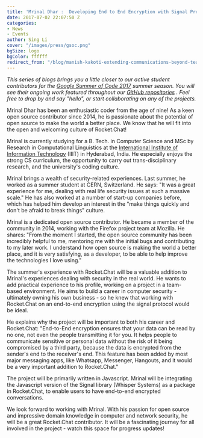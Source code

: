 ```yaml
---
title: 'Mrinal Dhar :  Developing End to End Encryption with Signal Protocol'
date: 2017-07-02 22:07:50 Z
categories:
- News
- Events
author: Sing Li
cover: "/images/press/gsoc.png"
bgSize: logo
bgColor: ffffff
redirect_from: "/blog/manish-kakoti-extending-communications-beyond-teams-with-rocketchat-federation"
---
```


_This series of blogs brings you a little closer to our active student contributors for the [Google Summer of Code 2017](https://rocket.chat/docs/contributing/google-summer-of-code) summer season. You will see their ongoing work featured throughout our [GitHub repositories](https://github.com/RocketChat) . Feel free to drop by and say "hello", or start collaborating on any of the projects._

Mrinal Dhar has been an enthusiastic coder from the age of nine! As a keen open source contributor since 2014, he is passionate about the potential of open source to make the world a better place. We know that he will fit into the open and welcoming culture of Rocket.Chat!

Mrinal is currently studying for a B. Tech. in Computer Science and MSc by Research in Computational Linguistics at the [International Institute of Information Technology](https://www.iiit.ac.in/) (IIIT) in Hyderabad, India. He especially enjoys the strong CS curriculum, the opportunity to carry out trans-disciplinary research, and the university's coding culture.

Mrinal brings a wealth of security-related experiences. Last summer, he worked as a summer student at CERN, Switzerland. He says: "It was a great experience for me, dealing with real life security issues at such a massive scale." He has also worked at a number of start-up companies before, which has helped him develop an interest in the "make things quickly and don't be afraid to break things" culture.

Mrinal is a dedicated open source contributor. He became a member of the community in 2014, working with the Firefox project team at Mozilla. He shares: "From the moment I started, the open source community has been incredibly helpful to me, mentoring me with the initial bugs and contributing to my later work. I understand how open source is making the world a better place, and it is very satisfying, as a developer, to be able to help improve the technologies I love using."

The summer's experience with Rocket.Chat will be a valuable addition to Mrinal's experiences dealing with security in the real world. He wants to add practical experience to his profile, working on a project in a team-based environment. He aims to build a career in computer security - ultimately owning his own business - so he knew that working with Rocket.Chat on an end-to-end encryption using the signal protocol would be ideal.

He explains why the project will be important to both his career and Rocket.Chat: "End-to-End encryption ensures that your data can be read by no one, not even the people transmitting it for you. It helps people to communicate sensitive or personal data without the risk of it being compromised by a third party, because the data is encrypted from the sender's end to the receiver's end. This feature has been added by most major messaging apps, like Whatsapp, Messenger, Hangouts, and it would be a very important addition to Rocket.Chat."

The project will be primarily written in Javascript. Mrinal will be integrating the Javascript version of the Signal library (Whisper Systems) as a package in Rocket.Chat, to enable users to have end-to-end encrypted conversations.

We look forward to working with Mrinal. With his passion for open source and impressive domain knowledge in computer and network security, he will be a great Rocket.Chat contributor. It will be a fascinating journey for all involved in the project - watch this space for progress updates!
